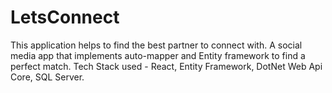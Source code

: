 # LetsConnect
This application helps to find the best partner to connect with. A social media app that implements auto-mapper and Entity framework to find a perfect match. Tech Stack used - React, Entity Framework, DotNet Web Api Core, SQL Server.
